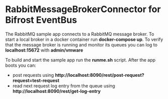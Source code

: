 # RabbitMessageBrokerConnector for Bifrost EventBus

The RabbitMQ sample app connects to a RabbitMQ message broker. To start a local broker in a docker container run **docker-compose up**.
To verify that the message broker is running and monitor its queues you can log to **localhost:15672** with **admin/vmware**

To build and start the sample app run the **runme.sh** script. After the app boots you can:
- post requests using **http://localhost:8090/rest/post-request?request=test-request**
- read next request log entry from the queue using **http://localhost:8090/rest/get-log-entry**
